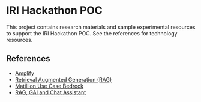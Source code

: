 # IRI Hackathon POC

This project contains research materials and sample experimental resources to support the IRI Hackathon POC.  See the references for technology resources.

## References
- [Amplify](https://docs.aws.amazon.com/prescriptive-guidance/latest/patterns/create-amplify-micro-frontend-portal.html?did=pg_card&trk=pg_card)
- [Retrieval Augmented Generation (RAG)](https://docs.aws.amazon.com/prescriptive-guidance/latest/patterns/deploy-rag-use-case-on-aws.html?did=pg_card&trk=pg_card)
 - [Matillion Use Case Bedrock](https://www.youtube.com/watch?v=IZLfO-94aNE)
 - [RAG, GAI and Chat Assistant](https://docs.aws.amazon.com/prescriptive-guidance/latest/patterns/develop-advanced-generative-ai-chat-based-assistants-by-using-rag-and-react-prompting.html?did=pg_card&trk=pg_card)
